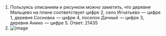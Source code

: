 1) Пользуясь описанием и рисунком можно заметить, что деревня Мальцево на плане соответствует цифре 2, село Игнатьево  — цифре 1, деревня Сосновка  — цифре 4, поселок Дачный  — цифре 3, деревня Анино  — цифре 5.
Ответ: 21435
2) ![image](https://github.com/user-attachments/assets/82b6a867-e975-4518-ba73-c26b3dbb0f15)


